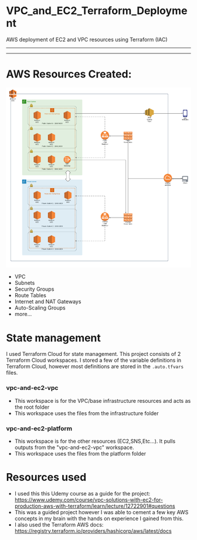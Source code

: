# VPC_and_EC2_Terraform_Deployment
AWS deployment of EC2 and VPC resources using Terraform (IAC)
***
***
# AWS Resources Created:
![Diagram](./IMAGES/Diagram.png)
* VPC
* Subnets
* Security Groups
* Route Tables
* Internet and NAT Gateways
* Auto-Scaling Groups
* more...

# State management
I used Terraform Cloud for state management. This project consists of 2 Terraform Cloud workspaces.
I stored a few of the variable definitions in Terraform Cloud, however most definitions are stored in the ```.auto.tfvars``` files.
### vpc-and-ec2-vpc
* This workspace is for the VPC/base infrastructure resources and acts as the root folder 
* This workspace uses the files from the infrastructure folder
### vpc-and-ec2-platform
* This workspace is for the other resources (EC2,SNS,Etc...). It pulls outputs from the "vpc-and-ec2-vpc" workspace.
* This workspace uses the files from the platform folder

# Resources used
* I used this this Udemy course as a guide for the project:  https://www.udemy.com/course/vpc-solutions-with-ec2-for-production-aws-with-terraform/learn/lecture/12722901#questions
* This was a guided project however I was able to cement a few key AWS concepts in my brain with the hands on experience I gained from this.
* I also used the Terraform AWS docs:  https://registry.terraform.io/providers/hashicorp/aws/latest/docs